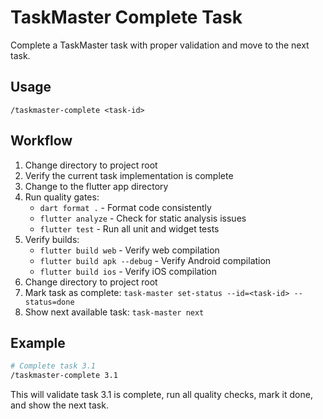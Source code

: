 # TaskMaster Complete Task

Complete a TaskMaster task with proper validation and move to the next task.

## Usage

`/taskmaster-complete <task-id>`

## Workflow

1. Change directory to project root
2. Verify the current task implementation is complete
3. Change to the flutter app directory
4. Run quality gates:
   - `dart format .` - Format code consistently
   - `flutter analyze` - Check for static analysis issues
   - `flutter test` - Run all unit and widget tests
5. Verify builds:
   - `flutter build web` - Verify web compilation
   - `flutter build apk --debug` - Verify Android compilation
   - `flutter build ios` - Verify iOS compilation
6. Change directory to project root
7. Mark task as complete: `task-master set-status --id=<task-id> --status=done`
8. Show next available task: `task-master next`

## Example

```bash
# Complete task 3.1
/taskmaster-complete 3.1
```

This will validate task 3.1 is complete, run all quality checks, mark it done, and show the next task.